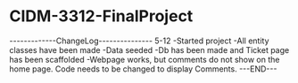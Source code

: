 # CIDM-3312-FinalProject
-------------ChangeLog---------------
5-12
-Started project
-All entity classes have been made
-Data seeded
-Db has been made and Ticket page has been scaffolded
-Webpage works, but comments do not show on the home page. Code needs to be changed to display Comments.
---END---
